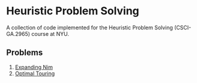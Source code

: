 # Heuristic Problem Solving
A collection of code implemented for the Heuristic Problem Solving (CSCI-GA.2965) course at NYU.

## Problems
1. [Expanding Nim](expanding-nim/README.md)
1. [Optimal Touring](optimal-touring/README.md)
